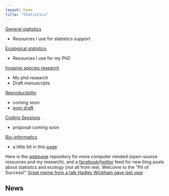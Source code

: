 ```yaml
---
layout: home
title: "Statistics"
---
```


[General statistics](https://davan690.github.io/2019-04-25-General-statistics/)
- Resources I use for statistics support

[Ecological statistics](https://davan690.github.io/2019-04-27-Ecological-statistics/)
- Resources I use for my PhD

[Invasive species research](https://davan690.github.io/2019-04-28-Invasive-species-modeling/)
- My phd research
- Draft manuscripts

[Reproducibility](https://www.nature.com/articles/d41586-019-00067-3/)
- coming soon
- [poor draft](https://davan690.github.io/2019-05-08-reproducible-code.md/)

[Coding Sessions](https://ourcodingclub.github.io/)
- proposal coming soon

[Bio-informatics]("https://en.wikipedia.org/wiki/Bioinformatics/)
- a little bit in this [page](https://davan690.github.io/2019-04-27-Ecological-statistics/)

Here is the [webpage](https://github.com/davan690/davan690.github.io/) repository for more computer minded (open-source resources and my research), and a [facebook](https://www.facebook.com/StatisticsNetwork/)/[twitter](https://twitter.com/ANTSstats/) feed for new blog posts about statistics and ecology (not all from me). Welcome to the "Pit of Success!" [Great meme from a talk Hadley Wickham gave last year](https://i.imgur.com/7J1bEaJ.mp4)

## News